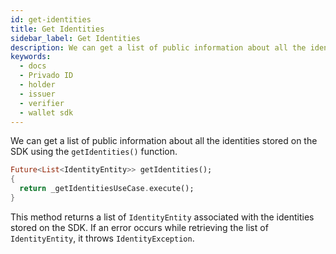 ```yaml
---
id: get-identities
title: Get Identities
sidebar_label: Get Identities
description: We can get a list of public information about all the identities stored on the SDK using getIdentities() function.
keywords:
  - docs
  - Privado ID
  - holder
  - issuer
  - verifier
  - wallet sdk
---
```


We can get a list of public information about all the identities stored on the SDK using the `getIdentities()` function.

```dart
Future<List<IdentityEntity>> getIdentities();
{
  return _getIdentitiesUseCase.execute();
}
```

This method returns a list of `IdentityEntity` associated with the identities stored on the SDK. If an error occurs while retrieving the list of `IdentityEntity`, it throws `IdentityException`.
